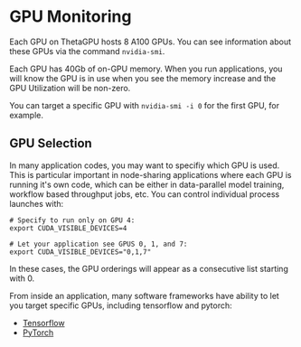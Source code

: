 # GPU Monitoring
Each GPU on ThetaGPU hosts 8 A100 GPUs. You can see information about these GPUs via the command ```nvidia-smi```.

Each GPU has 40Gb of on-GPU memory. When you run applications, you will know the GPU is in use when you see the memory increase and the GPU Utilization will be non-zero.

You can target a specific GPU with ```nvidia-smi -i 0``` for the first GPU, for example.

## GPU Selection

In many application codes, you may want to specifiy which GPU is used. This is particular important in node-sharing applications where each GPU is running it's own code, which can be either in data-parallel model training, workflow based throughput jobs, etc. You can control individual process launches with:

```
# Specify to run only on GPU 4: 
export CUDA_VISIBLE_DEVICES=4 

# Let your application see GPUS 0, 1, and 7: 
export CUDA_VISIBLE_DEVICES="0,1,7"
```

In these cases, the GPU orderings will appear as a consecutive list starting with 0.

From inside an application, many software frameworks have ability to let you target specific GPUs, including tensorflow and pytorch:
- [Tensorflow](https://www.tensorflow.org/guide/gpu)
- [PyTorch](https://pytorch.org/docs/stable/cuda.html)

